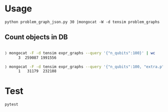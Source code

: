 # Usage

`python problem_graph_json.py 30 |mongocat -W -d tensim problem_graphs`

## Count objects in DB

```bash

⟩ mongocat -F -d tensim expr_graphs --query '{"n_qubits":100}' | wc
      3  259087 1991556

⟩ mongocat -F -d tensim expr_graphs --query '{"n_qubits":100, "extra.p":1}' | wc
      1   31179  232108

```

# Test

`pytest`

